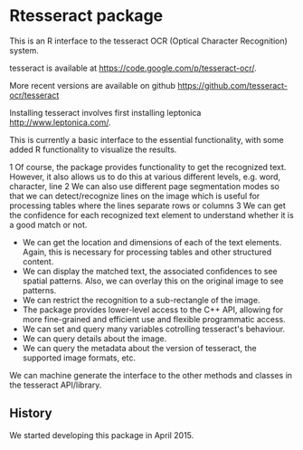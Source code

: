 # Rtesseract package

This is an R interface to the tesseract OCR (Optical Character Recognition) system.

tesseract is available at https://code.google.com/p/tesseract-ocr/.

More recent versions are available on github
  https://github.com/tesseract-ocr/tesseract

Installing tesseract involves first installing leptonica
http://www.leptonica.com/.

This is currently a basic interface to the essential functionality, with some
added R functionality to visualize the results.

1 Of course, the package provides functionality to get the recognized text.
However, it also allows us to do this at various different levels, e.g.
word, character, line
2 We can also use different page segmentation modes so that we can detect/recognize
lines on the image which is useful for processing tables where the lines separate
rows or columns
3 We can get the confidence for each recognized text element to understand whether it is 
  a good match or not.
+ We can get the location and dimensions of each of the text elements. Again, this is 
 necessary for processing tables and other structured content.
+ We can display the matched text, the associated confidences to see spatial patterns.
 Also, we can overlay this on the original image to see patterns.
+ We can restrict the recognition to a sub-rectangle of the image.
+ The package provides lower-level access to the C++ API, allowing for more fine-grained and efficient
 use and flexible programmatic access.
+ We can set and query many variables cotrolling tesseract's behaviour.
+ We can query details about the image.
+ We can query the metadata about the version of tesseract, the supported image formats, etc.


We can machine generate the interface to the other methods and classes in the tesseract API/library.


## History
We started developing this package in April 2015.